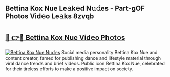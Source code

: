 ## Bettina Kox Nue Le𝚊k𝚎d N𝚞𝚍es - Part-gOF Photos Vid𝚎o Le𝚊ks 8zvqb

# <h2><a href="http://fb6fgg.evod.top/?m=Bettina+Kox+Nue">🔗 👉🔴 Bettina Kox Nue Vid𝚎o Ph𝚘t𝚘s</a></h2>

[![Bettina Kox Nue N𝚞d𝚎s](https://i.imgur.com/8V9OHl7.gif)](http://fb6fgg.evod.top/?m=Bettina+Kox+Nue)
Social media personality Bettina Kox Nue and content creator, famed for publishing dance and lifestyle material through viral dance trends and brief videos. Public icon Bettina Kox Nue, celebrated for their tireless efforts to make a positive impact on society. 
